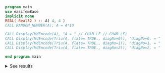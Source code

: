 ```fortran
program main
use easifemBase
implicit none
REAL( Real32 ) :: A( 4, 4 )
CALL RANDOM_NUMBER(A); A = A*10

CALl Display(MdEncode(A), "A = " // CHAR_LF // CHAR_LF)
CALL Display(MdEncode(Triu(A, flate=.TRUE., diagNo=0)), "diagNo=0, = " // CHAR_LF // CHAR_LF )
CALL Display(MdEncode(Triu(A, flate=.TRUE., diagNo=1)), "diagNo=1, = " // CHAR_LF  // CHAR_LF)
CALL Display(MdEncode(Triu(A, flate=.TRUE., diagNo=2)), "diagNo=2, = " // CHAR_LF // CHAR_LF )

end program main
```

<details>
<summary>See results</summary>
<div>

A =

|         |         |        |        |
| ------- | ------- | ------ | ------ |
| 0.99172 | 0.2666  | 4.3266 | 5.4603 |
| 2.5813  | 0.14775 | 1.7741 | 5.3106 |
| 1.9852  | 5.8142  | 4.8581 | 9.2279 |
| 1.4559  | 7.9147  | 7.84   | 9.2751 |

diagNo=0, =

|         |         |        |        |        |        |        |        |        |        |
| ------- | ------- | ------ | ------ | ------ | ------ | ------ | ------ | ------ | ------ |
| 0.99172 | 0.14775 | 4.8581 | 9.2751 | 0.2666 | 1.7741 | 9.2279 | 4.3266 | 5.3106 | 5.4603 |

diagNo=1, =

|        |        |        |        |        |        |
| ------ | ------ | ------ | ------ | ------ | ------ |
| 0.2666 | 1.7741 | 9.2279 | 4.3266 | 5.3106 | 5.4603 |

diagNo=2, =

|        |        |        |
| ------ | ------ | ------ |
| 4.3266 | 5.3106 | 5.4603 |

</div>
</details>
